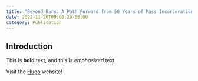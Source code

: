 ```yaml
---
title: "Beyond Bars: A Path Forward from 50 Years of Mass Incarceration in the United States"
date: 2022-11-20T09:03:20-08:00
category: Publication
---
```


## Introduction

This is **bold** text, and this is *emphasized* text.

Visit the [Hugo](https://gohugo.io) website!